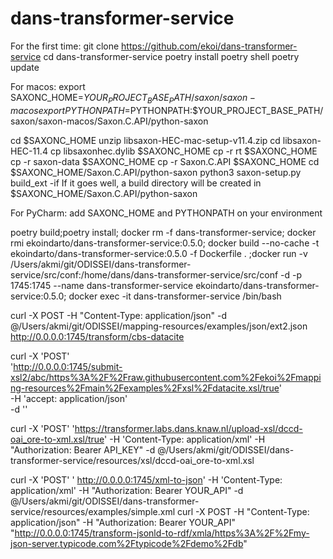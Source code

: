 # dans-transformer-service
For the first time:
git clone https://github.com/ekoi/dans-transformer-service
cd dans-transformer-service
poetry install
poetry shell
poetry update

For macos:
export SAXONC_HOME=$YOUR_PROJECT_BASE_PATH/saxon/saxon-macos
export PYTHONPATH=$PYTHONPATH:$YOUR_PROJECT_BASE_PATH/saxon/saxon-macos/Saxon.C.API/python-saxon


cd $SAXONC_HOME 
unzip libsaxon-HEC-mac-setup-v11.4.zip
cd libsaxon-HEC-11.4
cp libsaxonhec.dylib $SAXONC_HOME
cp -r rt $SAXONC_HOME
cp -r saxon-data $SAXONC_HOME
cp -r Saxon.C.API $SAXONC_HOME
cd $SAXONC_HOME/Saxon.C.API/python-saxon
python3 saxon-setup.py build_ext -if
If it goes well, a build directory will be created in $SAXONC_HOME/Saxon.C.API/python-saxon


For PyCharm:
add SAXONC_HOME and PYTHONPATH on your environment

poetry build;poetry install; docker rm -f dans-transformer-service; docker rmi ekoindarto/dans-transformer-service:0.5.0; docker build --no-cache -t ekoindarto/dans-transformer-service:0.5.0 -f Dockerfile . ;docker run -v /Users/akmi/git/ODISSEI/dans-transformer-service/src/conf:/home/dans/dans-transformer-service/src/conf -d -p 1745:1745 --name dans-transformer-service ekoindarto/dans-transformer-service:0.5.0; docker exec -it dans-transformer-service /bin/bash

curl -X POST -H "Content-Type: application/json" -d @/Users/akmi/git/ODISSEI/mapping-resources/examples/json/ext2.json http://0.0.0.0:1745/transform/cbs-datacite

curl -X 'POST' \
  'http://0.0.0.0:1745/submit-xsl2/abc/https%3A%2F%2Fraw.githubusercontent.com%2Fekoi%2Fmapping-resources%2Fmain%2Fexamples%2Fxsl%2Fdatacite.xsl/true' \
  -H 'accept: application/json' \
  -d ''


curl -X 'POST'   'https://transformer.labs.dans.knaw.nl/upload-xsl/dccd-oai_ore-to-xml.xsl/true' -H 'Content-Type: application/xml'  -H "Authorization: Bearer API_KEY" -d @/Users/akmi/git/ODISSEI/dans-transformer-service/resources/xsl/dccd-oai_ore-to-xml.xsl


curl -X 'POST'   ' http://0.0.0.0:1745/xml-to-json' -H 'Content-Type: application/xml'  -H "Authorization: Bearer YOUR_API" -d @/Users/akmi/git/ODISSEI/dans-transformer-service/resources/examples/simple.xml
curl -X POST -H "Content-Type: application/json" -H "Authorization: Bearer YOUR_API" "http://0.0.0.0:1745/transform-jsonld-to-rdf/xmla/https%3A%2F%2Fmy-json-server.typicode.com%2Ftypicode%2Fdemo%2Fdb"